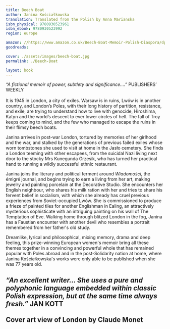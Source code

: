 ```yaml
---
title: Beech Boat
author: Janina Kościałkowska
translation: Translated from the Polish by Anna Marianska
isbn_physical: 9780930523961
isbn_ebook: 9780930523992
region: europe

amazon: //https://www.amazon.co.uk/Beech-Boat-Memoir-Polish-Diaspora/dp/0930523962/ref=tmm_pap_swatch_0?_encoding=UTF8&qid=&sr=
goodreads: 

cover: ./assets/images/beech-boat.jpg
permalink: ./Beech-Boat

layout: book
---
```

*“A fictional memoir of power, subtlety and significance….”* PUBLISHERS’ WEEKLY
<br><br>
It is 1945 in London, a city of exiles. Warsaw is in ruins, Lwów is in another country, and London’s Poles, with their long history of partition, resistance, and exile, are trying to understand how to live with genocide, Hiroshima, Katyn and the world’s descent to ever lower circles of hell. The fall of Troy keeps coming to mind, and the few who managed to escape the ruins in their flimsy beech boats. 

Janina arrives in post-war London, tortured by memories of her girlhood and the war, and stalked by the generations of previous failed exiles whose worn tombstones she used to visit at home in the Jasło cemetery. She finds a London teeming with other escapees, from the suicidal Nazi living next door to the stocky Mrs Kunegunda Grzesik, who has turned her practical hand to running a wildly successful ethnic restaurant.

Janina joins the literary and political ferment around *Wiadomości*, the émigré journal, and begins trying to earn a living from her art, making jewelry and painting porcelain at the Decorative Studio. She encounters her English neighbour, who shares his milk ration with her and tries to share his fervent belief in socialism, with which she already has cruel previous experiences from Soviet-occupied Lwów. She is commissioned to produce a frieze of painted tiles for another Englishman in Ealing, an attractively mysterious sophisticate with an intriguing painting on his wall of The Temptation of Eve. Walking home through blitzed London in the fog, Janina has a Faustian encounter with another devil who resembles a portrait remembered from her father's old study.

Dreamlike, lyrical and philosophical, mixing memory, drama and deep feeling, this prize-winning European women's memoir bring all these themes together in a convincing and powerful whole that has remained popular with Poles abroad and in the post-Solidarity nation at home, where Janina Kościałkowska's works were only able to be published when she was 77 years old.

*“An excellent writer… She uses a pure and polyphonic language embedded within classic Polish expression, but at the same time always fresh.”*  JAN KOTT
<br><br>
Cover art view of London by Claude Monet
<br><br>
---

